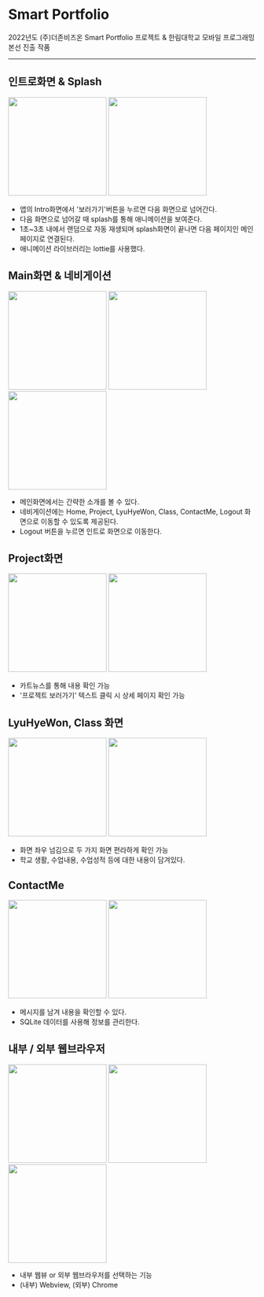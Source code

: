 # Smart Portfolio
2022년도 (주)더존비즈온 Smart Portfolio 프로젝트 & 한림대학교 모바일 프로그래밍  
본선 진출 작품  
***  




## 인트로화면 & Splash
<div>
<img src="https://user-images.githubusercontent.com/52669844/207788726-0f155025-5867-486c-96f0-716fc44e8b35.jpg" width="200px"/>
<img src="https://user-images.githubusercontent.com/52669844/207788612-b55faa42-56b7-4983-9e90-36725d29b67d.gif" width="200px"/>
</div>  

- 앱의 Intro화면에서 '보러가기'버튼을 누르면 다음 화면으로 넘어간다.  
- 다음 화면으로 넘어갈 때 splash를 통해 애니메이션을 보여준다.  
- 1초~3초 내에서 랜덤으로 자동 재생되며 splash화면이 끝나면 다음 페이지인 메인페이지로 연결된다.  
- 애니메이션 라이브러리는 lottie를 사용했다.  

## Main화면 & 네비게이션
<div>
<img src="https://user-images.githubusercontent.com/52669844/207295389-b06c8a12-cea3-4197-915e-3349b1d9e4b8.jpg" width="200px"/>
<img src="https://user-images.githubusercontent.com/52669844/207295458-bd01c76a-6bb5-4e4f-a6ba-e087d62ef9d4.jpg" width="200px"/>
<img src="https://user-images.githubusercontent.com/52669844/207789015-5e91100d-0fd7-44e0-bfe4-f267e6dd0f35.gif" width="200px"/>
</div>

- 메인화면에서는 간략한 소개를 볼 수 있다.  
- 네비게이션에는 Home, Project, LyuHyeWon, Class, ContactMe, Logout 화면으로 이동할 수 있도록 제공된다.  
- Logout 버튼을 누르면 인트로 화면으로 이동한다.  

## Project화면  
<div>
<img src="https://user-images.githubusercontent.com/52669844/207296200-0d32545b-14bc-41cf-ba1f-4f1229ff153d.jpg" width="200px"/>
<img src="https://user-images.githubusercontent.com/52669844/207296274-2ea18a7c-2a96-43fe-bdae-30104b96c8a1.jpg" width="200px"/>
</div>

 - 카트뉴스를 통해 내용 확인 가능
 - '프로젝트 보러가기' 텍스트 클릭 시 상세 페이지 확인 가능

## LyuHyeWon, Class 화면   
<div>
<img src="https://user-images.githubusercontent.com/52669844/207789905-88b16b40-0af1-4f7f-9457-97fd4b07f06f.jpg" width="200px"/>
<img src="https://user-images.githubusercontent.com/52669844/207789969-3d7f6976-5761-43cc-8db3-cb5aa8a72d72.jpg" width="200px"/>
</div>

- 화면 좌우 넘김으로 두 가지 화면 편라하게 확인 가능
- 학교 생활, 수업내용, 수업성적 등에 대한 내용이 담겨있다.

## ContactMe  
<div>
<img src="https://user-images.githubusercontent.com/52669844/207790401-84c2a528-df31-4f08-8f57-64d561aa64fc.jpg" width="200px"/>
<img src="https://user-images.githubusercontent.com/52669844/207790467-bf436da5-a3d6-48c0-aa12-1c00d5f8bc28.jpg" width="200px"/>
</div>

- 메시지를 남겨 내용을 확인할 수 있다.
- SQLite 데이터를 사용해 정보를 관리한다.

## 내부 / 외부 웹브라우저  
<div>
<img src="https://user-images.githubusercontent.com/52669844/207794986-5fa6d0ea-bfa5-451c-a74f-1cd175dc6014.jpg" width="200px"/>
<img src="https://user-images.githubusercontent.com/52669844/207793544-4b43b3f4-70e0-448d-880b-fba71f2d1656.jpg" width="200px"/>
<img src="https://user-images.githubusercontent.com/52669844/207793602-51a6c823-236f-4c55-a57b-9b45f1b53bda.jpg" width="200px"/>
</div>

- 내부 웹뷰 or 외부 웹브라우저를 선택하는 기능
- (내부) Webview, (외부) Chrome
